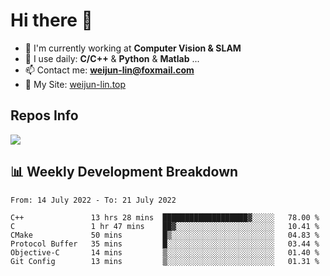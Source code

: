 # Hi there 👋

<!--
**Weijun-Lin/Weijun-Lin** is a ✨ _special_ ✨ repository because its `README.md` (this file) appears on your GitHub profile.

Here are some ideas to get you started:

- 🔭 I’m currently working on ...
- 🌱 I’m currently learning ...
- 👯 I’m looking to collaborate on ...
- 🤔 I’m looking for help with ...
- 💬 Ask me about ...
- 📫 How to reach me: ...
- 😄 Pronouns: ...
- ⚡ Fun fact: ...
-->

- 🏢 I'm currently working at **Computer Vision & SLAM**
- 🚀 I use daily: **C/C++** & **Python** & **Matlab** ...
- 📫 Contact me: **weijun-lin@foxmail.com**
- 🔗 My Site: [weijun-lin.top](https://weijun-lin.top/p)

  

## Repos Info
![](https://github-readme-stats.vercel.app/api?username=Weijun-Lin&theme=cobalt)

## 📊 Weekly Development Breakdown

<!--START_SECTION:waka-->

```text
From: 14 July 2022 - To: 21 July 2022

C++               13 hrs 28 mins  ███████████████████▓░░░░░   78.00 %
C                 1 hr 47 mins    ██▓░░░░░░░░░░░░░░░░░░░░░░   10.41 %
CMake             50 mins         █▒░░░░░░░░░░░░░░░░░░░░░░░   04.83 %
Protocol Buffer   35 mins         █░░░░░░░░░░░░░░░░░░░░░░░░   03.44 %
Objective-C       14 mins         ▒░░░░░░░░░░░░░░░░░░░░░░░░   01.40 %
Git Config        13 mins         ▒░░░░░░░░░░░░░░░░░░░░░░░░   01.31 %
```

<!--END_SECTION:waka-->
